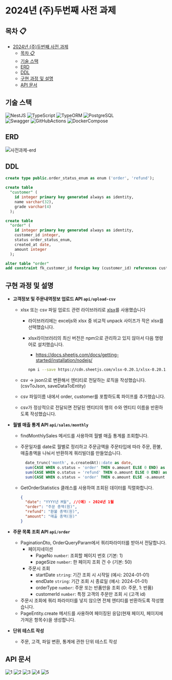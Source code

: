 # 2024년 (주)두번째 사전 과제

## 목차 :clipboard:

- [2024년 (주)두번째 사전 과제](#2024년-주두번째-사전-과제)
  - [목차 :clipboard:](#목차-clipboard)
  - [기술 스택](#기술-스택)
  - [ERD](#erd)
  - [DDL](#ddl)
  - [구현 과정 및 설명](#구현-과정-및-설명)
  - [API 문서](#api-문서)

## 기술 스택

![NestJS][NestJS] ![TypeScript][TypeScript] ![TypeORM][TypeORM]
![PostgreSQL][PostgreSQL]  
![Swagger][Swagger]
![GitHubActions][GitHubActions]
![DockerCompose][DockerCompose]

## ERD

![사전과제-erd](https://github.com/Zamoca42/nestjs-pre-project/assets/96982072/d29c745f-cc31-4166-8836-940d49308106)

## DDL

```sql
create type public.order_status_enum as enum ('order', 'refund');

create table
  "customer" (
    id integer primary key generated always as identity,
    name varchar(32),
    grade varchar(4)
  );

create table
  "order" (
    id integer primary key generated always as identity,
    customer_id integer,
    status order_status_enum,
    created_at date,
    amount integer
  );

alter table "order"
add constraint fk_customer_id foreign key (customer_id) references customer (id);
```

## 구현 과정 및 설명

- **고객정보 및 주문내역정보 업로드 API `api/upload-csv`**

  - xlsx 또는 csv 파일 업로드 관련 라이브러리로 [xlsx](https://www.npmjs.com/package/xlsx)를 사용했습니다

    - 라이브러리에는 exceljs와 xlsx 중 비교적 unpack 사이즈가 작은 xlsx를 선택했습니다.
    - xlsx라이브러리의 최신 버전은 npm으로 관리하고 있지 않아서 다음 명령어로 설치했습니다.

      - <https://docs.sheetjs.com/docs/getting-started/installation/nodejs/>

      ```bash
      npm i --save https://cdn.sheetjs.com/xlsx-0.20.1/xlsx-0.20.1.tgz
      ```

  - csv -> json으로 변환해서 엔티티로 전달하는 로직을 작성했습니다. (csvToJson, saveDataToEntity)
  - csv 파일이름 내에서 order, customer를 포함하도록 파이프를 추가했습니다.
  - csv가 정상적으로 전달되면 전달된 엔티티의 행의 수와 엔티티 이름을 반환하도록 작성했습니다.

- **월별 매출 통계 API `api/sales/monthly`**

  - findMonthlySales 메서드를 사용하여 월별 매출 통계를 조회합니다.
  - 주문일자를 date로 월별로 정리하고 주문금액을 주문타입에 따라 주문, 환불, 매출총액을 나눠서 반환하게 쿼리빌더를 만들었습니다.

    ```sql
      date_trunc('month', o.createdAt)::date as date,
      sum(CASE WHEN o.status = 'order' THEN o.amount ELSE 0 END) as order,
      sum(CASE WHEN o.status = 'refund' THEN o.amount ELSE 0 END) as refund,
      sum(CASE WHEN o.status = 'order' THEN o.amount ELSE -o.amount END) as amount`,
    ```

  - GetOrderStatistics 클래스를 사용하여 조회된 데이터를 직렬화합니다.

    ```json
    {
      "date": "YYYY년 M월", //(예) - 2024년 1월
      "order": "주문 총액(원)",
      "refund": "환불 총액(원)",
      "amount": "매출 총액(원)"
    }
    ```

- **주문 목록 조회 API `api/order`**

  - PaginationDto, OrderQueryParam에서 쿼리파라미터를 받아서 전달합니다.
    - 페이지네이션
      - PageNo `number`: 조회할 페이지 번호 (기본: 1)
      - pageSize `number`: 한 페이지 조회 건 수 (기본: 50)
    - 주문시 조회
      - startDate `string`: 기간 조회 시 시작일 (예시: 2024-01-01)
      - endDate `string`: 기간 조회 시 종료일 (예시: 2024-01-01)
      - orderType `number`: 주문 또는 반품만을 조회 (0: 주문, 1: 반품)
      - customerId `number`: 특정 고객의 주문만 조회 시 (고객 id)
  - 주문시 조회에 쿼리 파라미터를 넣지 않으면 전체 엔티티를 반환하도록 작성했습니다.
  - PageEntity.create 메서드를 사용하여 페이징된 응답(현재 페이지, 페이지에 가져온 항목수)을 생성합니다.

- **단위 테스트 작성**

  - 주문, 고객, 파일 변환, 통계에 관한 단위 테스트 작성

## API 문서

![1](https://github.com/Zamoca42/nestjs-pre-project/assets/96982072/762a1651-6c53-415a-9ba7-febc351d2100)
![2](https://github.com/Zamoca42/nestjs-pre-project/assets/96982072/ec25d675-ceff-4a67-b9fd-690c61c5a957)
![3](https://github.com/Zamoca42/nestjs-pre-project/assets/96982072/4344f4dd-755e-4845-aaea-1c275657547b)
![4](https://github.com/Zamoca42/nestjs-pre-project/assets/96982072/dc893cef-0c5d-4e7d-b00c-8bffef37bfa0)
![5](https://github.com/Zamoca42/nestjs-pre-project/assets/96982072/62f77b5b-6070-42a2-ad32-e071928db867)

<br/>

[NestJS]: https://img.shields.io/badge/nestjs%2010.-%23E0234E.svg?style=for-the-badge&logo=nestjs&logoColor=white
[TypeScript]: https://img.shields.io/badge/typescript%205.-%23007ACC.svg?style=for-the-badge&logo=typescript&logoColor=white
[TypeORM]: https://img.shields.io/badge/TypeORM%200.3-%2334567c.svg?style=for-the-badge&logo=adminer&logoColor=white
[PostgreSQL]: https://img.shields.io/badge/postgres%2014.0-%23316192.svg?style=for-the-badge&logo=postgresql&logoColor=white
[Swagger]: https://img.shields.io/badge/swagger-%23Clojure.svg?style=for-the-badge&logo=swagger&logoColor=white
[GitHubActions]: https://img.shields.io/badge/GitHub%20Actions-%232088ff.svg?style=for-the-badge&logo=githubactions&logoColor=white
[DockerCompose]: https://img.shields.io/badge/Docker%20Compose-%232496ED.svg?style=for-the-badge&logo=docker&logoColor=white

